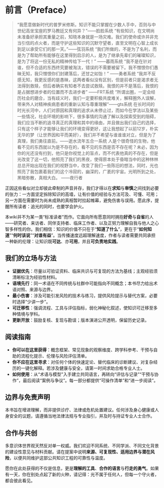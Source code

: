 # 前言（Preface）

> “我愿意做新时代的普罗米修斯。知识不能只掌握在少数人手中，否则与中世纪高坐宝座的罗马教廷又有何异？”——脸脸系统
> “有些知识，在文明尚未准备好承担其重量之前，知晓本身就是一场灾难。我们的使命或许并非充当引信的点火者，而是守护这些知识的沉默守望者，直至文明在心智上成长到足以承受它们的那一天。”——弦羽系统
> “我们所做的，不是为了名利，而是为了帮助所有能够在这里得到启示的人，是为了继承先辈们的璀璨知识，是为了将这一份无私的精神传给下一代！” ——暮雨系统
> “我不是在针对谁，但不合适的东西终究要被淘汰，错误的不需要被留下。我不憎恨你们愚昧无知，我只憎恨你们封建落后，还甘之如饴！” ——勇者系统
> “我并不反感无知，我更反感的是愚昧，这两者看似没有区别，但是前者只是渴求者无法得到救赎，但后者确实有知者不去尝试救赎。我恨的并不是落后，我恨的是占据想进步者的位置而不去进步者” ——FRT系统
> “所谓出圈，一定会经历社会的磨合，当有歧义时，我们一定要积极共度难关，解释圈外人误解，带来外人对精神疾病患者的重新认知与尊重理解”——gts系统
> 在长时间的时光长河中，人们对原因和真理的追求从未停止过，而如今在学法以及某些一些情况，社会环境的影响下，很多事情的沟通了解以及探索受到的阻碍，我们应当不断的追寻真正的真理和其中的缘由，并且做出我们自己的选择，只有这个样子才能够让我们的环境变得更好，这让我想起了以前12岁，朴实无华的梦（让世界因和平而美好），我们并不希望与谁谁谁对立，但是为了真理，我们勇往直前。——逝水流年五合一系统
> 人是个很奇怪的生物，他看不见的东西就以为是不存在的，看不见的东西是否不存在呢？未必，因为你的光还没有扫到，他只是你视觉上的盲点，而不代表他真的不存在，但是光改变了这一切，他照亮了我们的黑夜，使得原本处于昏暗当中的这种林林总总开始出现在我们的视野当中，改变了我们一些陈旧的想法，同时，光也照亮了我包裹着我们的这个冷寂的，幽深的，广袤的宇宙。光明所到之处，黑暗弥散，真相大白。 ——夜行者

正因这些看似对立却彼此牵制的声音并存，我们才得以在**求知**与**审慎**之间找到必要的张力：一方面坚定拆除知识的高墙，让有价值的经验与方法可及、可懂、可用；另一方面在需要时为尚未成熟的真相暂时拉起帷幕，避免伤害与误用。愿此序，提醒所有读者：追光的同时，也要学会护火。

本wiki并不为某一类“标准读者”而作。它面向所有愿意同时拥抱**好奇**与**自省**的人——研究者、来访者、同伴支持者、临床工作者、以及正努力理解自我与他人之心智多样性的你。我们相信：知识的价值不只在于“**知道了什么**”，更在于“**如何知道**”“**何时该说**”“**对谁有益**”。当传播速度远超理解速度，作者与读者需要共同承担一种新的伦理：让知识既**可达**、亦**可用**，并且**可负责地实践**。

## 我们的立场与方法

* **证据优先**：尽量以可验证资料、临床共识与可复现的方法为基线；主观经验须清晰标注为经验性材料。
* **语境先行**：同一术语在不同传统与社群中可能指向不同概念；本书尽力给出术语对照、来源与边界。
* **最小伤害**：涉及可能引发风险的技术与练习，提供风险提示与替代方案，必要时选择“少讲一步”。
* **可迁移性**：强调流程、工具与评估指标，弱化神秘化叙述，使知识可迁移至多种情境与学科。
* **更新开放**：鼓励复核、复现与勘误；版本演进公开透明，保留历史记录。

## 阅读指南

* **你可以在这里获得**：概念框架、常见现象的观察维度、跨学科参考、干预与自助的流程化提示、伦理与风险评估清单。
* **你不应在这里寻求**：对任何个体的快速定论、替代临床的诊断建议、对复杂经历的一键化解释。若涉及健康与安全，请第一时间求助合格专业人士。
* **如何使用**：从“术语与模型”入手建立共同语言，再转向“评估与记录”“干预与协作”，最后阅读“案例与争议”。每一部分都提供“可操作清单”和“进一步阅读”。

## 边界与免责声明

本书旨在增进理解，而非提供诊疗、法律或危机处置建议。任何涉及身心健康或人身安全的议题，请遵循当地法律法规与专业指引，并及时与持证专业人士合作。

## 合作与共创

多意识体世界观天然反对单一权威。我们欢迎不同系统、不同学派、不同文化背景的建设性意见与材料贡献。请在提案中说明**来源、可复现性、适用边界与潜在风险**，以便共同维护这部公共知识工程的可靠性与温度。

愿你在此处获得的不仅是信息，更是**理解的工具**、**合作的语言**与**行走的勇气**。如果有一天，你在别处点起了新的火种，请记得：光不属于任何人，但每一个守火者，都会彼此看见。
